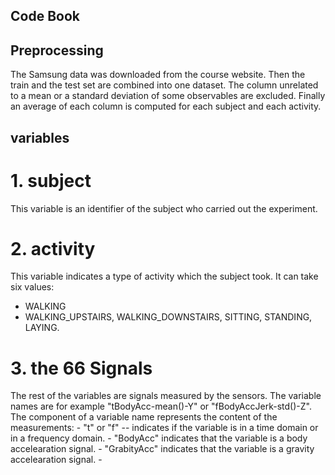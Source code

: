 ## Code Book

## Preprocessing
 The Samsung data was downloaded from the course website. Then the train and the test set are combined into one dataset. The column unrelated to a mean or a standard deviation of some observables are excluded. Finally an average of each column is computed for each subject and each activity. 

## variables

# 1. subject
This variable is an identifier of the subject who carried out the experiment.

# 2. activity
This variable indicates a type of activity which the subject took. It can take six values:
- WALKING
- WALKING_UPSTAIRS, WALKING_DOWNSTAIRS, SITTING, STANDING, LAYING.

# 3. the 66 Signals
The rest of the variables are signals measured by the sensors. The variable names are for example "tBodyAcc-mean()-Y" or "fBodyAccJerk-std()-Z". The component of a variable name represents the content of the measurements:
	- "t" or "f" 
	-- indicates if the variable is in a time domain or in a frequency domain.
	- "BodyAcc" indicates that the variable is a body accelearation signal.
	- "GrabityAcc" indicates that the variable is a gravity accelearation signal.
	- 
